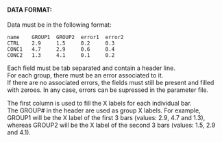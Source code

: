 #### DATA FORMAT:
Data must be in the following format:

```
name	GROUP1	GROUP2	error1	error2
CTRL	2.9 	1.5 	0.2 	0.3
CONC1	4.7 	2.9 	0.6 	0.4
CONC2	1.3 	4.1 	0.1 	0.2
```

Each field must be tab separated and contain a header line.  
For each group, there must be an error associated to it.  
If there are no associated errors, the fields must still be present and filled
with zeroes. In any case, errors can be supressed in the parameter file.    

The first column is used to fill the X labels for each individual bar.  
The GROUP# in the header are used as group X labels. For example, GROUP1 will
be the X label of the first 3 bars (values: 2.9, 4.7 and 1.3), whereas GROUP2
will be the X label of the second 3 bars (values: 1.5, 2.9 and 4.1).
